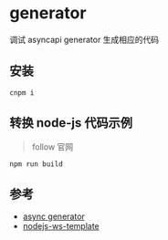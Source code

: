 # generator

调试 asyncapi generator 生成相应的代码

## 安装

```shell
cnpm i
```

## 转换 node-js 代码示例

> follow 官网

```shell
npm run build
```

## 参考

- [async generator](https://github.com/asyncapi/generator/blob/master/cli.js)
- [nodejs-ws-template](https://github.com/asyncapi/nodejs-ws-template)

